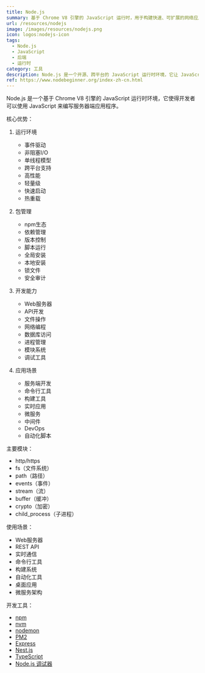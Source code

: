 ```yaml
---
title: Node.js
summary: 基于 Chrome V8 引擎的 JavaScript 运行时，用于构建快速、可扩展的网络应用
url: /resources/nodejs
image: /images/resources/nodejs.png
icon: logos:nodejs-icon
tags:
  - Node.js
  - JavaScript
  - 后端
  - 运行时
category: 工具
description: Node.js 是一个开源、跨平台的 JavaScript 运行时环境，它让 JavaScript 可以运行在服务器端，用于构建高性能的网络应用程序。
ref: https://www.nodebeginner.org/index-zh-cn.html
---
```


Node.js 是一个基于 Chrome V8 引擎的 JavaScript 运行时环境，它使得开发者可以使用 JavaScript 来编写服务器端应用程序。

核心优势：

1. 运行环境
   - 事件驱动
   - 非阻塞I/O
   - 单线程模型
   - 跨平台支持
   - 高性能
   - 轻量级
   - 快速启动
   - 热重载

2. 包管理
   - npm生态
   - 依赖管理
   - 版本控制
   - 脚本运行
   - 全局安装
   - 本地安装
   - 锁文件
   - 安全审计

3. 开发能力
   - Web服务器
   - API开发
   - 文件操作
   - 网络编程
   - 数据库访问
   - 进程管理
   - 模块系统
   - 调试工具

4. 应用场景
   - 服务端开发
   - 命令行工具
   - 构建工具
   - 实时应用
   - 微服务
   - 中间件
   - DevOps
   - 自动化脚本

主要模块：
- http/https
- fs（文件系统）
- path（路径）
- events（事件）
- stream（流）
- buffer（缓冲）
- crypto（加密）
- child_process（子进程）

使用场景：
- Web服务器
- REST API
- 实时通信
- 命令行工具
- 构建系统
- 自动化工具
- 桌面应用
- 微服务架构

开发工具：
- [npm](https://www.npmjs.com/)
- [nvm](https://github.com/nvm-sh/nvm)
- [nodemon](https://nodemon.io/)
- [PM2](https://pm2.keymetrics.io/)
- [Express](https://expressjs.com/)
- [Nest.js](https://nestjs.com/)
- [TypeScript](https://www.typescriptlang.org/)
- [Node.js 调试器](https://nodejs.org/en/docs/guides/debugging-getting-started/)
